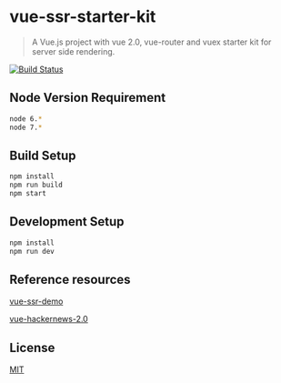 # vue-ssr-starter-kit

> A Vue.js project with vue 2.0, vue-router and vuex starter kit for server side rendering. 

[![Build Status](https://travis-ci.org/doabit/vue-ssr-starter-kit.svg?branch=master)](https://travis-ci.org/doabit/vue-ssr-starter-kit)

## Node Version Requirement

```bash
node 6.*
node 7.*
```

## Build Setup

``` bash
npm install
npm run build
npm start
```

## Development Setup

```bash
npm install
npm run dev
```

## Reference resources

[vue-ssr-demo](https://github.com/yyx990803/vue-ssr-demo)

[vue-hackernews-2.0](https://github.com/vuejs/vue-hackernews-2.0)

## License

[MIT](http://opensource.org/licenses/MIT)
